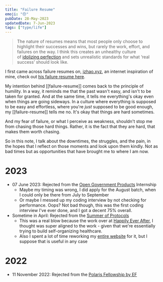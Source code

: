 ```yaml
---
title: "Failure Resume"
emoji: "😞"
pubDate: 28-May-2023
updatedDate: 7-Jun-2023
tags: ["type/life"]
---
```


> The nature of resumes means that most people only choose to highlight their successes and wins, but rarely the work, effort, and failures on the way. I think this creates an unhealthy culture of [idolizing perfection](https://jzhao.xyz/thoughts/idolization) and sets unrealistic standards for what ‘real success’ should look like.

I first came across failure resumes on, [jzhao.xyz](https://jzhao.xyz), an internet inspiration of mine, check out [his failure resume here](https://jzhao.xyz/posts/a-failure-resume/).

My intention behind [[failure-resume]] comes back to the principle of humility. In a way, it reminds me that the past wasn't easy, and isn't to be taken for granted. And at the same time, it tells me everything's okay even when things are going sideways. In a culture where everything is supposed to be easy and effortless, where you're _just_ supposed to be good enough, my [[failure-resume]] tells me no. It's okay that things are hard sometimes.

And my fear of failure, or what I perceive as weakness, shouldn't stop me from chasing those hard things. Rather, it is the fact that they are hard, that makes them worth chasing. 

So in this note, I talk about the downtimes, the struggles, and the pain, in the hopes that I reflect on those moments and look upon them kindly. Not as bad times but as opportunities that have brought me to where I am now.

# 2023

- 07 June 2023: Rejected from the [Open Government Products](https://www.open.gov.sg/) Internship
	- Maybe my timing was wrong, I did apply for the August batch, when I could only be there from July to September
	- Or maybe I messed up my coding interview by not checking for performance. Oops? Not bad though, this was the first coding interview I've ever done, and I got a decent 75% overall.
- Sometime in April: Rejected from the [Summer of Protocols](https://efdn.notion.site/Summer-of-Protocols-3d7983d922184c4eb72749e9cb60d076)
	- This was a real blow because the work over at [Happily Ever After](https://hea.care), I thought was super aligned to the work - given that we're essentially trying to build self-organizing healthcare.
	- Also I spent a lot of time reworking my [entire website](https://solderneer.me) for it, but I suppose that is useful in any case

# 2022

* 11 November 2022: Rejected from the [Polaris Fellowship by EF](https://www.polaris-fellowship.com/)